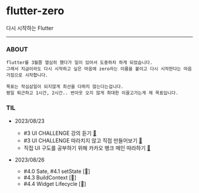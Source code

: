 # flutter-zero
다시 시작하는 Flutter

---

### ABOUT
    flutter를 3월쯤 열심히 했다가 일이 있어서 도중하차 하게 되었습니다.
    그래서 지금이라도 다시 시작하고 싶은 마음에 zero라는 이름을 붙이고 다시 시작한다는 마음가짐으로 시작합니다.

    목표는 작심삼일이 되지않게 최선을 다하지 않는다는겁니다.
    평일 퇴근하고 1시간, 2시간.. 번아웃 오지 않게 최대한 이끌고가는게 제 목표입니다.

### TIL

- 2023/08/23
    - #3 UI CHALLENGE 강의 듣기 [📌](https://github.com/GangOn0215/flutter-zero/tree/5dedd745ee7640f9e4d668615ce22ea408604db5/a02_ui)
    - #3 UI CHALLENGE 따라치지 않고 직접 만들어보기 [📌](https://github.com/GangOn0215/flutter-zero/tree/5dedd745ee7640f9e4d668615ce22ea408604db5/a02_ui_copy)
    - 직접 UI 구도를 공부하기 위해 카카오 뱅크 메인 따라하기 [📌](https://github.com/GangOn0215/flutter-zero/tree/5dedd745ee7640f9e4d668615ce22ea408604db5/a02_ui_practice)


- 2023/08/26
    - #4.0 Sate, #4.1 setState [📌]
    - #4.3 BuildContext [📌]
    - #4.4 Widget Lifecycle [📌]